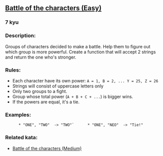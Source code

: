 <h2><a href=https://www.codewars.com/kata/595519279be6c575b5000016/train/javascript target="_blank">Battle of the characters (Easy)</a></h2><h3>7 kyu</h3><h3 id="description">Description:</h3><p>  Groups of characters decided to make a battle. Help them to figure out which group is more powerful. Create a function that will accept 2 strings and return the one who's stronger.</p><h3 id="rules">Rules:</h3><ul><li>Each character have its own power: <code>A = 1, B = 2, ... Y = 25, Z = 26</code></li><li>Strings will consist of uppercase letters only</li><li>Only two groups to a fight.</li><li>Group whose total power (<code>A + B + C + ...</code>) is bigger wins.</li><li>If the powers are equal, it's a tie.</li></ul><h3 id="examples">Examples:</h3><pre><code class="language-cobol">      <span class="cm-comment">* "ONE", "TWO"  -&gt; "TWO"`</span>      <span class="cm-comment">* "ONE", "NEO"  -&gt; "Tie!"</span></code></pre><h3 id="related-kata">Related kata:</h3><ul><li><a href="https://www.codewars.com/kata/595e9f258b763bc2d2000032" data-turbolinks="false" target="_blank">Battle of the characters (Medium)</a></li></ul>
